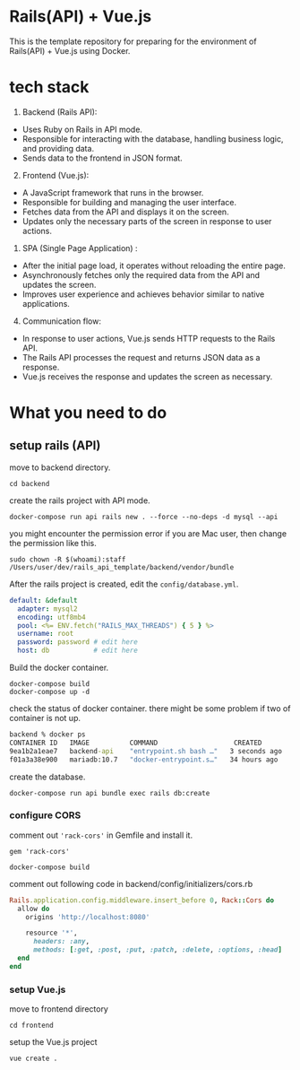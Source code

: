 # Rails(API) + Vue.js

This is the template repository for preparing for the environment of Rails(API) + Vue.js using Docker.

# tech stack

1. Backend (Rails API):

- Uses Ruby on Rails in API mode.
- Responsible for interacting with the database, handling business logic, and providing data.
- Sends data to the frontend in JSON format.


2. Frontend (Vue.js):

- A JavaScript framework that runs in the browser.
- Responsible for building and managing the user interface.
- Fetches data from the API and displays it on the screen.
- Updates only the necessary parts of the screen in response to user actions.


1. SPA (Single Page Application) :

- After the initial page load, it operates without reloading the entire page.
- Asynchronously fetches only the required data from the API and updates the screen.
- Improves user experience and achieves behavior similar to native applications.


4. Communication flow:

- In response to user actions, Vue.js sends HTTP requests to the Rails API.
- The Rails API processes the request and returns JSON data as a response.
- Vue.js receives the response and updates the screen as necessary.

# What you need to do
## setup rails (API)
move to backend directory.
```
cd backend
```
create the rails project with API mode.
```
docker-compose run api rails new . --force --no-deps -d mysql --api
```
you might encounter the permission error if you are Mac user, then change the permission like this.
```
sudo chown -R $(whoami):staff /Users/user/dev/rails_api_template/backend/vendor/bundle
```
After the rails project is created, edit the `config/database.yml`.
```yml
default: &default
  adapter: mysql2
  encoding: utf8mb4
  pool: <%= ENV.fetch("RAILS_MAX_THREADS") { 5 } %>
  username: root
  password: password # edit here
  host: db           # edit here
```
Build the docker container.
```
docker-compose build
docker-compose up -d
```
check the status of docker container.
there might be some problem if two of container is not up.
```cmd
backend % docker ps
CONTAINER ID   IMAGE          COMMAND                   CREATED         STATUS         PORTS                                       NAMES
9ea1b2a1eae7   backend-api    "entrypoint.sh bash …"   3 seconds ago   Up 2 seconds   0.0.0.0:3000->3000/tcp, :::3000->3000/tcp   backend-api-1
f01a3a38e900   mariadb:10.7   "docker-entrypoint.s…"   34 hours ago    Up 6 minutes   0.0.0.0:3306->3306/tcp, :::3306->3306/tcp   backend-db-1
```
create the database.
```
docker-compose run api bundle exec rails db:create
```

### configure CORS
comment out `'rack-cors'` in Gemfile and install it.
```
gem 'rack-cors'
```
```
docker-compose build
```

comment out following code in backend/config/initializers/cors.rb
```rb
Rails.application.config.middleware.insert_before 0, Rack::Cors do
  allow do
    origins 'http://localhost:8080'

    resource '*',
      headers: :any,
      methods: [:get, :post, :put, :patch, :delete, :options, :head]
  end
end
```

### setup Vue.js
move to frontend directory
```
cd frontend
```

setup the Vue.js project
```
vue create .
```
